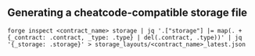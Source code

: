 

## Generating a cheatcode-compatible storage file

`forge inspect <contract_name> storage | jq '.["storage"] |= map(. + {_contract: .contract, _type: .type} | del(.contract, .type))' | jq '{_storage: .storage}' > storage_layouts/<contract_name>_latest.json`